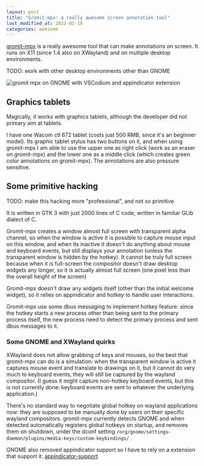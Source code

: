 ```yaml
---
layout: post
title: "Gromit-mpx: a really awesome screen annotation tool"
last_modified_at: 2022-02-19
categories: awesome
---
```

<!-- This Source Code Form is subject to the terms of the Mozilla Public
   - License, v. 2.0. If a copy of the MPL was not distributed with this
   - file, You can obtain one at https://mozilla.org/MPL/2.0/. -->
[gromit-mpx](https://github.com/bk138/gromit-mpx) is a really awesome tool that can make annotations on screen. It runs on X11 (since 1.4 also on XWayland) and on multiple desktop environments.

TODO: work with other desktop environments other than GNOME

![gromit mpx on GNOME with VSCodium and appindicator extension](../../../../static/2021-10-24-1.png "gromit mpx on GNOME with VSCodium and appindicator extension")

## Graphics tablets
Magically, it works with graphics tablets, although the developer did not primary aim at tablets. 

I have one Wacom ctl 672 tablet (costs just 500 RMB, since it's an beginner model). Its graphic tablet stylus has two buttons on it, and when using gromit-mpx I am able to use the upper one as right click (work as an eraser on gromit-mpx) and the lower one as a middle click (which creates green color annotations on gromit-mpx). The annotations are also pressure sensitive.

## Some primitive hacking
TODO: make this hacking more "professional", and not so primitive

It is written in GTK 3 with just 2000 lines of C code, written in familiar GLib dialect of C.

Gromit-mpx creates a window almost full screen with transparent alpha channel, so when the window is active it is possible to capture mouse input on this window, and when its inactive it doesn't do anything about mouse and keyboard events, but still displays your annotation (unless the transparent window is hidden by the hotkey). It cannot be truly full screen because when it is full-screen the compositor doesn't draw desktop widgets any longer, so it is actually almost full screen (one pixel less than the overall height of the screen)

Gromit-mpx doesn't draw any widgets itself (other than the initial welcome widget), so it relies on appindicator and hotkey to handle user interactions.

Gromit-mpx use some dbus messaging to implement hotkey feature: since the hotkey starts a new process other than being sent to the primary process itself, the new process need to detect the primary process and sent dbus messages to it.

### Some GNOME and XWayland quirks
XWayland does not allow grabbing of keys and mouses, so the best that gromit-mpx can do is a simulation: when the transparent window is active it captures mouse event and translate to drawings on it, but it cannot do very much to keyboard events, they will still be captured by the wayland compositor. (I guess it might capture non-hotkey keyboard events, but this is not currently done: keyboard events are sent to whatever the underlying application.)

There's no standard way to negotiate global hotkey on wayland applications now: they are supposed to be manually done by users on their specific wayland compositors. gromit-mpx currently detects GNOME and when detected automatically registers global hotkeys on startup, and removes them on shutdown, under the dconf setting `/org/gnome/settings-daemon/plugins/media-keys/custom-keybindings/` .

GNOME also removed appindicator support so I have to rely on a extension that support it: [appindicator-support](https://extensions.gnome.org/extension/615/appindicator-support/)
